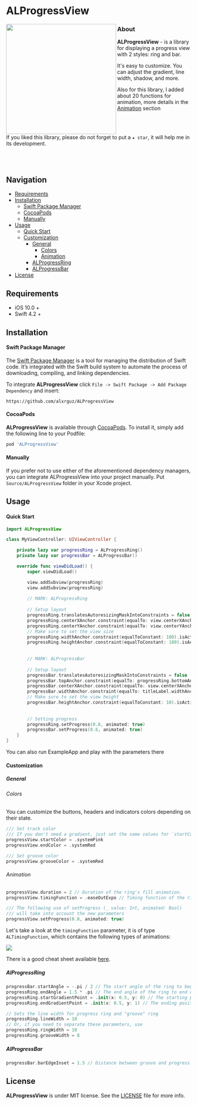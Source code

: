 # ALProgressView



<img align="left" src="https://github.com/alxrguz/ALProgressView/blob/main/Assets/PreviewBanner.png" width="300"/>

### About

**ALProgressView** - is a library for displaying a progress view with 2 styles: ring and bar. 

It's easy to customize. You can adjust the gradient, line width, shadow, and more.

Also for this library, I added about 20 functions for animation, more details in the [Animation](#Animation) section

<br/>

<br/>

If you liked this library, please do not forget to put a `★ star`, it will help me in its development.

<br/>

<br/>

## Navigation

- [Requirements](#requirements)
- [Installation](#installation)
  - [Swift Package Manager](#Swift-Package-Manager)
  - [CocoaPods](#CocoaPods)
  - [Manually](#Manually)
- [Usage](#usage)
  - [Quick Start](#Quick-Start)
  - [Customization](#Customization)
    - [General](#General)
      - [Colors](#colors)
      - [Animation](#Animation)
    - [ALProgressRing](#ALProgressRing)
    - [ALProgressBar](#ALProgressBar)
- [License](#License)

## 

## Requirements

- iOS 10.0 + 
- Swift 4.2 +



## Installation

#### Swift Package Manager

The [Swift Package Manager](https://swift.org/package-manager/) is a tool for managing the distribution of Swift code. It’s integrated with the Swift build system to automate the process of downloading, compiling, and linking dependencies.

To integrate **ALProgressView** click `File -> Swift Package -> Add Package Dependency` and insert:

```ogdl
https://github.com/alxrguz/ALProgressView
```

#### CocoaPods

**ALProgressView** is available through [CocoaPods](https://cocoapods.org/pods/ALProgressView). To install it, simply add the following line to your Podfile:

```ruby
pod 'ALProgressView'
```

#### Manually

If you prefer not to use either of the aforementioned dependency managers, you can integrate ALProgressView into your project manually. Put `Source/ALProgressView` folder in your Xcode project. 



## Usage

#### Quick Start

```swift
import ALProgressView

class MyViewController: UIViewController {

    private lazy var progressRing = ALProgressRing()
    private lazy var progressBar = ALProgressBar()

    override func viewDidLoad() {
        super.viewDidLoad()

        view.addSubview(progressRing)
        view.addSubview(progressRing)
      
      	// MARK: ALProgressRing
        
        // Setup layout 
        progressRing.translatesAutoresizingMaskIntoConstraints = false
        progressRing.centerXAnchor.constraint(equalTo: view.centerXAnchor).isActive = true
        progressRing.centerYAnchor.constraint(equalTo: view.centerYAnchor).isActive = true
      	// Make sure to set the view size
        progressRing.widthAnchor.constraint(equalToConstant: 180).isActive = true
        progressRing.heightAnchor.constraint(equalToConstant: 180).isActive = true
      
      
        // MARK: ALProgressBar
      
        // Setup layout 
        progressBar.translatesAutoresizingMaskIntoConstraints = false
        progressBar.topAnchor.constraint(equalTo: progressRing.bottomAnchor, constant: 20).isActive = true
        progressBar.centerXAnchor.constraint(equalTo: view.centerXAnchor).isActive = true
        progressBar.widthAnchor.constraint(equalTo: titleLabel.widthAnchor).isActive = true
        // Make sure to set the view height
        progressBar.heightAnchor.constraint(equalToConstant: 10).isActive = true
      
       
        // Setting progress
        progressRing.setProgress(0.8, animated: true)
        progressBar.setProgress(0.6, animated: true)
    }
}
```

You can also run ExampleApp and play with the parameters there



#### Customization

##### General

###### Colors

You can customize the buttons, headers and indicators colors depending on their state.

```swift
/// Set track color
/// If you don't need a gradient, just set the same values for `startColor` and `endColor`
progressView.startColor = .systemPink 
progressView.endColor = .systemRed 

/// Set groove color
progressView.grooveColor = .systemRed 
```

###### Animation

```swift
progressView.duration = 2 // Duration of the ring's fill animation.
progressView.timingFunction = .easeOutExpo // Timing function of the ring's fill animation.

/// The following use of setProgress (_ value: Int, animated: Bool) 
/// will take into account the new parameters 
progressView.setProgress(0.8, animated: true)
```

Let's take a look at the `timingFunction` parameter, it is of type `ALTimingFunction`, which contains the following types of animations:

<img src="https://github.com/alxrguz/ALProgressView/blob/main/Assets/timingFunctions.png"/>

There is a good cheat sheet available [here](http://easings.net/).

##### AlProgressRing

```swift
progressBar.startAngle = -.pi / 2 // The start angle of the ring to begin drawing.
progressRing.endAngle = 1.5 * .pi // The end angle of the ring to end drawing. 
progressRing.startGradientPoint = .init(x: 0.5, y: 0) // The starting poin of the gradient
progressRing.endGradientPoint = .init(x: 0.5, y: 1) // The ending position of the gradient.

// Sets the line width for progress ring and "groove" ring
progressRing.lineWidth = 10
// Or, if you need to separate these parameters, use
progressRing.ringWidth = 10 
progressRing.grooveWidth = 8 
```



##### AlProgressBar

```swift
progressBar.barEdgeInset = 1.5 // Distance between groove and progress bar.
```



## License

**ALProgressView** is under MIT license. See the [LICENSE](https://github.com/alxrguz/ALProgressView/blob/main/LICENSE) file for more info.

